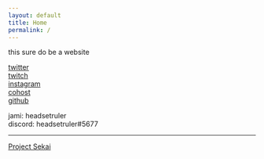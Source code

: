 ```yaml
---
layout: default
title: Home
permalink: /
---
```


this sure do be a website

[twitter](https://twitter.com/headsetruler)  
[twitch](https://twitch.tv/headsetruler)  
[instagram](https://instagram.com/eggboiy)  
[cohost](https://cohost.org/headsetruler)  
[github](https://github.com/alph4numb3r)  

jami: headsetruler  
discord: headsetruler#5677

---

[Project Sekai](/sekai)
